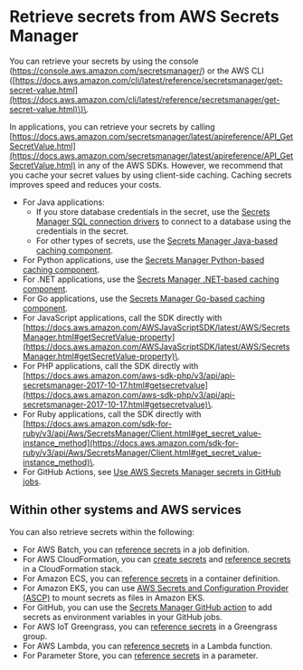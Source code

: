 # Retrieve secrets from AWS Secrets Manager<a name="retrieving-secrets"></a>

You can retrieve your secrets by using the console \([https://console\.aws\.amazon\.com/secretsmanager/](https://console.aws.amazon.com/secretsmanager/)\) or the AWS CLI \([https://docs.aws.amazon.com/cli/latest/reference/secretsmanager/get-secret-value.html](https://docs.aws.amazon.com/cli/latest/reference/secretsmanager/get-secret-value.html)\)\.

In applications, you can retrieve your secrets by calling [https://docs.aws.amazon.com/secretsmanager/latest/apireference/API_GetSecretValue.html](https://docs.aws.amazon.com/secretsmanager/latest/apireference/API_GetSecretValue.html) in any of the AWS SDKs\. However, we recommend that you cache your secret values by using client\-side caching\. Caching secrets improves speed and reduces your costs\. 
+ For Java applications: 
  + If you store database credentials in the secret, use the [Secrets Manager SQL connection drivers](retrieving-secrets_jdbc.md) to connect to a database using the credentials in the secret\. 
  + For other types of secrets, use the [Secrets Manager Java\-based caching component](retrieving-secrets_cache-java.md)\.
+ For Python applications, use the [Secrets Manager Python\-based caching component](retrieving-secrets_cache-python.md)\.
+ For \.NET applications, use the [Secrets Manager \.NET\-based caching component](retrieving-secrets_cache-net.md)\.
+ For Go applications, use the [Secrets Manager Go\-based caching component](retrieving-secrets_cache-go.md)\.
+ For JavaScript applications, call the SDK directly with [https://docs.aws.amazon.com/AWSJavaScriptSDK/latest/AWS/SecretsManager.html#getSecretValue-property](https://docs.aws.amazon.com/AWSJavaScriptSDK/latest/AWS/SecretsManager.html#getSecretValue-property)\.
+ For PHP applications, call the SDK directly with [https://docs.aws.amazon.com/aws-sdk-php/v3/api/api-secretsmanager-2017-10-17.html#getsecretvalue](https://docs.aws.amazon.com/aws-sdk-php/v3/api/api-secretsmanager-2017-10-17.html#getsecretvalue)\.
+ For Ruby applications, call the SDK directly with [https://docs.aws.amazon.com/sdk-for-ruby/v3/api/Aws/SecretsManager/Client.html#get_secret_value-instance_method](https://docs.aws.amazon.com/sdk-for-ruby/v3/api/Aws/SecretsManager/Client.html#get_secret_value-instance_method)\.
+ For GitHub Actions, see [Use AWS Secrets Manager secrets in GitHub jobs](retrieving-secrets_github.md)\.

## Within other systems and AWS services<a name="retrieving-secrets_services"></a>

You can also retrieve secrets within the following:
+ For AWS Batch, you can [reference secrets](integrating_BATCH.md) in a job definition\.
+  For AWS CloudFormation, you can [create secrets](cloudformation.md) and [reference secrets](cfn-example_reference-secret.md) in a CloudFormation stack\.
+ For Amazon ECS, you can [reference secrets](integrating-fargate.md) in a container definition\.
+ For Amazon EKS, you can use [AWS Secrets and Configuration Provider \(ASCP\)](integrating_csi_driver.md) to mount secrets as files in Amazon EKS\.
+ For GitHub, you can use the [Secrets Manager GitHub action](retrieving-secrets_github.md) to add secrets as environment variables in your GitHub jobs\.
+ For AWS IoT Greengrass, you can [reference secrets](integrating-greengrass.md) in a Greengrass group\.
+ For AWS Lambda, you can [reference secrets](integrating-lambda.md) in a Lambda function\.
+ For Parameter Store, you can [reference secrets](integrating_parameterstore.md) in a parameter\.